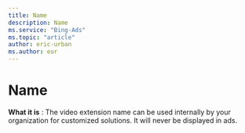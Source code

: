 ```yaml
---
title: Name
description: Name
ms.service: "Bing-Ads"
ms.topic: "article"
author: eric-urban
ms.author: eur
---
```


# Name

**What it is** :     The video extension name can be used internally by your organization for customized solutions. It will never be displayed in ads.



